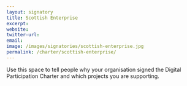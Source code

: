 ```yaml
---
layout: signatory
title: Scottish Enterprise
excerpt: 
website: 
twitter-url: 
email: 
image: /images/signatories/scottish-enterprise.jpg
permalink: /charter/scottish-enterprise/
---
```


Use this space to tell people why your organisation signed the Digital Participation Charter and which projects you are supporting.
